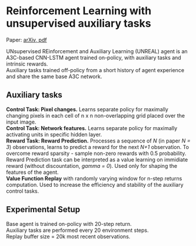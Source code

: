 # Reinforcement Learning with unsupervised auxiliary tasks

Paper: [arXiv, pdf](https://arxiv.org/pdf/1611.05397.pdf)

UNsupervised REinforcement and Auxiliary Learning (UNREAL) agent is an A3C-based CNN-LSTM agent trained on-policy, with auxiliary tasks and intrinsic rewards.  
Auxiliary tasks trained off-policy from a short history of agent experience and share the same base A3C network.  

## Auxiliary tasks

**Control Task: Pixel changes.** Learns separate policy for maximally changing pixels in each cell of n x n non-overlapping grid placed over the input image.  
**Control Task: Network features.** Learns separate policy for maximally activating units in specific hidden layer.  
**Reward Task: Reward Prediction.** Processes a sequence of *N* (in paper *N = 3*) observations, learns to predict a reward for the next *N+1* observation. To overcome reward sparsity - sample non-zero rewards with 0.5 probability. Reward Prediction task can be interpreted as a value learning on immidiate reward (without discountation, *gamma = 0*). Used only for shaping the features of the agent.  
**Value Function Replay** with randomly varying window for n-step returns computation. Used to increase the efficiency and stability of the auxiliary control tasks.  

## Experimental Setup

Base agent is trained on-policy with 20-step return.  
Auxiliary tasks are performed every 20 environment steps.  
Replay buffer size = 20k most recent observations.  

